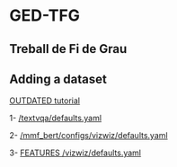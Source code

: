 # GED-TFG
Treball de Fi de Grau
---


## Adding a dataset
[OUTDATED tutorial](https://mmf.sh/docs/tutorials/dataset)

1- [/textvqa/defaults.yaml](https://github.com/facebookresearch/mmf/blob/main/projects/m4c/configs/textvqa/defaults.yaml)

2- [/mmf_bert/configs/vizwiz/defaults.yaml](https://github.com/facebookresearch/mmf/blob/main/projects/others/mmf_bert/configs/vizwiz/defaults.yaml)

3- [FEATURES /vizwiz/defaults.yaml](https://github.com/facebookresearch/mmf/blob/main/mmf/configs/datasets/vizwiz/defaults.yaml)
